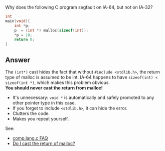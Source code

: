 Why does the following C program segfault on IA-64, but not on IA-32?
```C
int
main(void){
	int *p;
	p  = (int *) malloc(sizeof(int));
	*p = 10;
	return 0;
}
```
## Answer
The `(int*)` cast hides the fact that without `#include <stdlib.h>`, the return
type of malloc is assumed to be int. IA-64 happens to have `sizeof(int) < sizeof(int *)`,
which makes this problem obvious.  
__You should never cast the return from malloc!__
* It's unnecessary: `void *` is automatically and safely promoted to any other pointer type in this case.
* If you forget to include `<stdlib.h>`, it can hide the error.
* Clutters the code.
* Makes you repeat yourself.

See: 
* [comp.lang.c FAQ](http://c-faq.com/malloc/mallocnocast.html)
* [Do I cast the return of malloc?](http://stackoverflow.com/questions/605845/do-i-cast-the-result-of-malloc)
